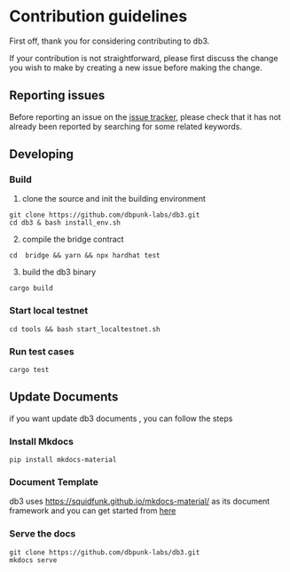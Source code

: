 # Contribution guidelines

First off, thank you for considering contributing to db3.

If your contribution is not straightforward, please first discuss the change you
wish to make by creating a new issue before making the change.

## Reporting issues

Before reporting an issue on the
[issue tracker](https://github.com/dbpunk-labs/db3/issues),
please check that it has not already been reported by searching for some related
keywords.

## Developing

### Build

1. clone the source and init the building environment
```shell
git clone https://github.com/dbpunk-labs/db3.git
cd db3 & bash install_env.sh
```

2. compile the bridge contract
```shell
cd  bridge && yarn && npx hardhat test
```
3. build the db3 binary
```shell
cargo build
```

### Start local testnet

```
cd tools && bash start_localtestnet.sh
```

### Run test cases

```
cargo test
```

## Update Documents

if you want update db3 documents , you can follow the steps

### Install Mkdocs

```shell
pip install mkdocs-material
```
### Document Template

db3 uses https://squidfunk.github.io/mkdocs-material/ as its document framework and you can get started from [here](https://squidfunk.github.io/mkdocs-material/getting-started/)

### Serve the docs

```shell
git clone https://github.com/dbpunk-labs/db3.git
mkdocs serve
```
